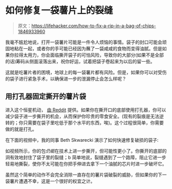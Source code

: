 # 如何修复一袋薯片上的裂缝

> 原文：<https://lifehacker.com/how-to-fix-a-rip-in-a-bag-of-chips-1846933960>

我毫不尴尬地说，打开一袋薯片可能是一件令人烦恼的事情。袋子的封口可能会顽固地粘在一起，或者你的手可能已经因为蘸了一袋咸咸的食物而变得油腻。但是如果你拉得太用力，你会面临撕开袋子的可怕风险，导致你的大部分(如果不是全部的话)筹码从侧面滚落出来，祝你好运，试着把袋子卷起来为以后的留一些。

这就是吃薯片者的困境，地球上的每一袋薯片都有风险。但是，如果你可以对受伤的袋子进行紧急手术，以确保进一步的泄漏停止会怎么样呢？



## 用打孔器固定撕开的薯片袋

进入这个恒星机动， [由 Reddit](https://www.reddit.com/r/lifehacks/comments/newtn1/accidentally_tore_the_side_of_your_bag_of_chips/?utm_source=share&utm_medium=ios_app&utm_name=iossmf) 提供。如果你在撕开口的底部使用打孔器，你可以减少袋子进一步撕开的机会，从而保护你珍贵的零食安全。(现有的裂痕是无法逆转的；你只需要在袋子里吃低于那个水平的东西，唉)。这个过程很简单，你需要做的就是打孔。

在下面的视频中，我的同事 Beth Skwarecki 演示了如何快速修复破损的袋子:

如视频所示，你的包*仍能*在技术上进一步撕开，但可能性更小了。你撕开的底部的洞有效地封住了袋子里的裂缝；b 简单地说，裂缝遇到了一个路障，阻止它进一步轻易地撕裂，使你不太可能在你把手伸进去拿下一个油腻的芯片时进一步破坏它。

虽然这个简单的动作不会完全消除一直存在的薯片袋破裂的威胁，但如果你的下一袋薯片遭遇不幸，这是一个很好的权宜之计。